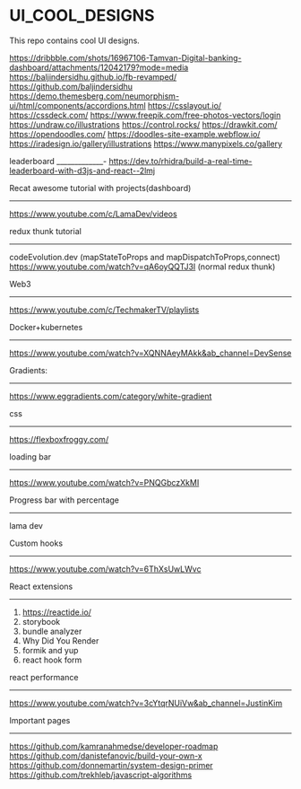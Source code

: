 # UI_COOL_DESIGNS
This repo contains cool UI designs.

https://dribbble.com/shots/16967106-Tamvan-Digital-banking-dashboard/attachments/12042179?mode=media
https://baljindersidhu.github.io/fb-revamped/
https://github.com/baljindersidhu
https://demo.themesberg.com/neumorphism-ui/html/components/accordions.html
https://csslayout.io/
https://cssdeck.com/
https://www.freepik.com/free-photos-vectors/login
https://undraw.co/illustrations
https://control.rocks/
https://drawkit.com/
https://opendoodles.com/
https://doodles-site-example.webflow.io/
https://iradesign.io/gallery/illustrations
https://www.manypixels.co/gallery

leaderboard
_____________-
https://dev.to/rhidra/build-a-real-time-leaderboard-with-d3js-and-react--2lmj

Recat awesome tutorial with projects(dashboard)
______________________________________
https://www.youtube.com/c/LamaDev/videos

redux thunk tutorial
_____________________
codeEvolution.dev (mapStateToProps and mapDispatchToProps,connect)
https://www.youtube.com/watch?v=qA6oyQQTJ3I (normal redux thunk)


Web3
________
https://www.youtube.com/c/TechmakerTV/playlists

Docker+kubernetes
______________________
https://www.youtube.com/watch?v=XQNNAeyMAkk&ab_channel=DevSense

Gradients:
____________
https://www.eggradients.com/category/white-gradient

css
_____________
https://flexboxfroggy.com/

loading bar
_____________
https://www.youtube.com/watch?v=PNQGbczXkMI

Progress bar with percentage
____________________________
lama dev 

Custom hooks
_____________
https://www.youtube.com/watch?v=6ThXsUwLWvc

React extensions
__________________
1) https://reactide.io/
2) storybook
3) bundle analyzer
4) Why Did You Render
5) formik and yup
6) react hook form


react performance
___________________
https://www.youtube.com/watch?v=3cYtqrNUiVw&ab_channel=JustinKim

Important pages
___________________
https://github.com/kamranahmedse/developer-roadmap
https://github.com/danistefanovic/build-your-own-x
https://github.com/donnemartin/system-design-primer
https://github.com/trekhleb/javascript-algorithms
